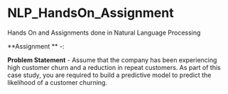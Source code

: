 # NLP_HandsOn_Assignment
Hands On and Assignments done in Natural Language Processing



**Assignment ** -:

**Problem Statement** - Assume that the company has been experiencing high customer churn and a reduction in repeat 
customers. As part of this case study, you are required to build a predictive model to predict the 
likelihood of a customer churning.
